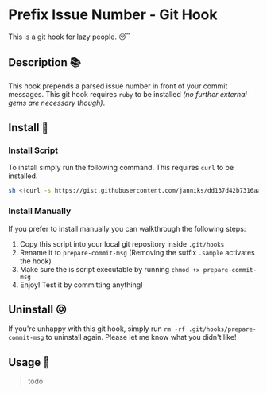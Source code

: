 # Prefix Issue Number - Git Hook
This is a git hook for lazy people. :sleeping:

## Description :books:
This hook prepends a parsed issue number in front of your commit messages.
This git hook requires `ruby` to be installed _(no further external gems are necessary though)_.

## Install :rocket:
### Install Script 
To install simply run the following command. This requires `curl` to be installed.
```bash
sh <(curl -s https://gist.githubusercontent.com/janniks/dd137d42b7316aaa83bf6c47f2d846e0/raw/install.sh)
```

### Install Manually
If you prefer to install manually you can walkthrough the following steps:

1. Copy this script into your local git repository inside `.git/hooks`
1. Rename it to `prepare-commit-msg` (Removing the suffix `.sample` activates the hook)
1. Make sure the is script executable by running `chmod +x prepare-commit-msg`
1. Enjoy! Test it by committing anything!

## Uninstall :confounded:
If you're unhappy with this git hook, simply run `rm -rf .git/hooks/prepare-commit-msg` to uninstall again. Please let me know what you didn't like! 

## Usage :wrench:
> todo
